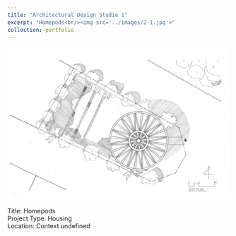 ```yaml
---
title: "Architectural Design Studio 1"
excerpt: "Homepods<br/><img src='../images/2-1.jpg'>"
collection: portfolio
---
```


![Main Image](../images/2-1.jpg)

Title: Homepods  
Project Type: Housing  
Location: Context undefined